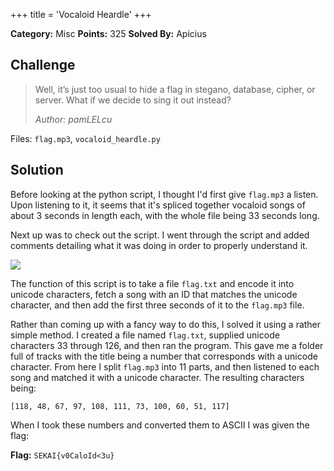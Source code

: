 +++
title = 'Vocaloid Heardle'
+++

**Category:** Misc
**Points:** 325
**Solved By:** Apicius

## Challenge
>Well, it’s just too usual to hide a flag in stegano, database, cipher, or server. What if we decide to sing it out instead?
>
>
>*Author: pamLELcu*

Files: `flag.mp3`, `vocaloid_heardle.py`

## Solution

Before looking at the python script, I thought I'd first give `flag.mp3` a listen. Upon listening to it, it seems that it's spliced together vocaloid songs of about 3 seconds in length each, with the whole file being 33 seconds long.

Next up was to check out the script. I went through the script and added comments detailing what it was doing in order to properly understand it. 


![](commented-code.png)

The function of this script is to take a file `flag.txt` and encode it into unicode characters, fetch a song with an ID that matches the unicode character, and then add the first three seconds of it to the `flag.mp3` file.

Rather than coming up with a fancy way to do this, I solved it using a rather simple method. I created a file named `flag.txt`, supplied unicode characters 33 through 126, and then ran the program. This gave me a folder full of tracks with the title being a number that corresponds with a unicode character. From here I split `flag.mp3` into 11 parts, and then listened to each song and matched it with a unicode character. The resulting characters being:

`[118, 48, 67, 97, 108, 111, 73, 100, 60, 51, 117]`

When I took these numbers and converted them to ASCII I was given the flag:

**Flag:** `SEKAI{v0CaloId<3u}`

